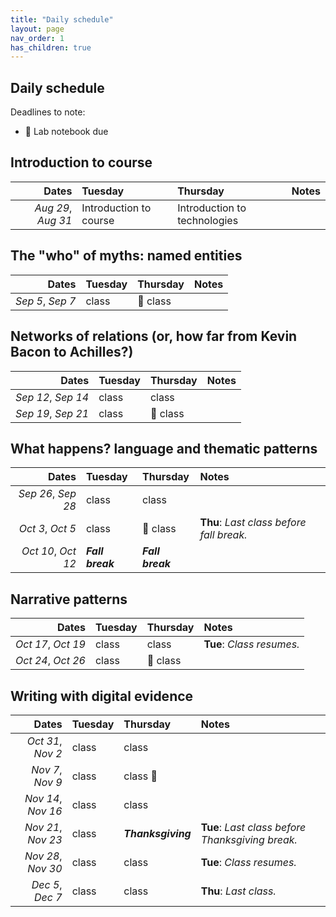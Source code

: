 ```yaml
---
title: "Daily schedule"
layout: page
nav_order: 1
has_children: true
---
```


## Daily schedule

Deadlines to note:

- 📓 Lab notebook due


## Introduction to course

| Dates | Tuesday | Thursday | Notes |
| ---: | :--- | :--- | :--- |
| *Aug 29*, *Aug 31* | Introduction to course | Introduction to technologies |  |

## The "who" of myths: named entities

| Dates | Tuesday | Thursday | Notes |
| ---: | :--- | :--- | :--- |
| *Sep 5*, *Sep 7* | class | 📓 class  |  |

## Networks of relations (or, how far from Kevin Bacon to Achilles?)

| Dates | Tuesday | Thursday | Notes |
| ---: | :--- | :--- | :--- |
| *Sep 12*, *Sep 14* | class | class |  |
| *Sep 19*, *Sep 21* | class | 📓 class |  |

## What happens? language and thematic patterns

| Dates | Tuesday | Thursday | Notes |
| ---: | :--- | :--- | :--- |
| *Sep 26*, *Sep 28* | class | class |  |
| *Oct 3*, *Oct 5* | class | 📓 class | **Thu**: *Last class before fall break.* |
| *Oct 10*, *Oct 12* | ***Fall break*** | ***Fall break*** |  |

## Narrative patterns

| Dates | Tuesday | Thursday | Notes |
| ---: | :--- | :--- | :--- |
| *Oct 17*, *Oct 19* | class | class | **Tue**: *Class resumes.* |
| *Oct 24*, *Oct 26* | class | 📓 class |  |

## Writing with digital evidence

| Dates | Tuesday | Thursday | Notes |
| ---: | :--- | :--- | :--- |
| *Oct 31*, *Nov 2* | class | class |  |
| *Nov 7*, *Nov 9* | class | class 📓  |  |
| *Nov 14*, *Nov 16* | class | class |  |
| *Nov 21*, *Nov 23* | class | ***Thanksgiving*** | **Tue**: *Last class before Thanksgiving break.* |
| *Nov 28*, *Nov 30* | class | class | **Tue**: *Class resumes.* |
| *Dec 5*, *Dec 7* | class | class | **Thu**: *Last class.* |